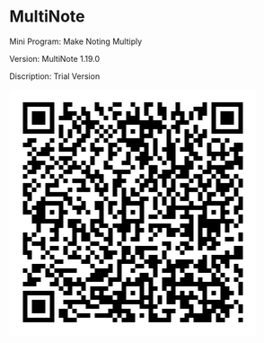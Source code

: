 # MultiNote
Mini Program: Make Noting Multiply

Version: MultiNote 1.19.0

Discription: Trial Version

![](https://github.com/iClassic-Live/MultiNote/blob/master/images/MultiNote%20Trail%20Version.jpg?raw=true)